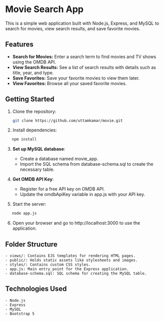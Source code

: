 # Movie Search App

This is a simple web application built with Node.js, Express, and MySQL to search for movies, view search results, and save favorite movies.

## Features

- **Search for Movies:** Enter a search term to find movies and TV shows using the OMDB API.
- **View Search Results:** See a list of search results with details such as title, year, and type.
- **Save Favorites:** Save your favorite movies to view them later.
- **View Favorites:** Browse all your saved favorite movies.

## Getting Started

1. Clone the repository:

   ```bash
   git clone https://github.com/uttamkamar/movie.git

2. Install dependencies:

```bash
   npm install

   ```
3. **Set up MySQL database**:

   - Create a database named movie_app.
   - Import the SQL schema from database-schema.sql to create the necessary table.

4. **Get OMDB API Key**:

    - Register for a free API key on OMDB API.
    - Update the omdbApiKey variable in app.js with your API key.

5. Start the server:

```bash
   node app.js
   ```

6. Open your browser and go to http://localhost:3000 to use the application.

## Folder Structure

    - views/: Contains EJS templates for rendering HTML pages.
    - public/: Holds static assets like stylesheets and images.
    - styles/: Contains custom CSS styles.
    - app.js: Main entry point for the Express application.
    - database-schema.sql: SQL schema for creating the MySQL table.

## Technologies Used
    - Node.js
    - Express
    - MySQL
    - Bootstrap 5
